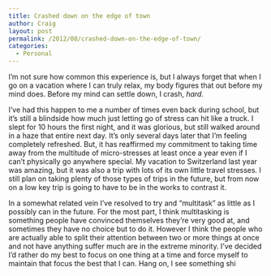 ```yaml
---
title: Crashed down on the edge of town
author: Craig
layout: post
permalink: /2012/08/crashed-down-on-the-edge-of-town/
categories:
  - Personal
---
```


I’m not sure how common this experience is, but I always forget that when I go on a vacation where I can truly relax, my body figures that out before my mind does. Before my mind can settle down, I crash, *hard.*

I’ve had this happen to me a number of times even back during school, but it’s still a blindside how much just letting go of stress can hit like a truck. I slept for 10 hours the first night, and it was glorious, but still walked around in a haze that entire next day. It’s only several days later that I’m feeling completely refreshed. But, it has reaffirmed my commitment to taking time away from the multitude of micro-stresses at least once a year even if I can’t physically go anywhere special. My vacation to Switzerland last year was amazing, but it was also a trip with lots of its own little travel stresses. I still plan on taking plenty of those types of trips in the future, but from now on a low key trip is going to have to be in the works to contrast it.

In a somewhat related vein I’ve resolved to try and “multitask” as little as I possibly can in the future. For the most part, I think multitasking is something people have convinced themselves they’re very good at, and sometimes they have no choice but to do it. However I think the people who are actually able to split their attention between two or more things at once and not have anything suffer much are in the extreme minority. I’ve decided I’d rather do my best to focus on one thing at a time and force myself to maintain that focus the best that I can. Hang on, I see something shi